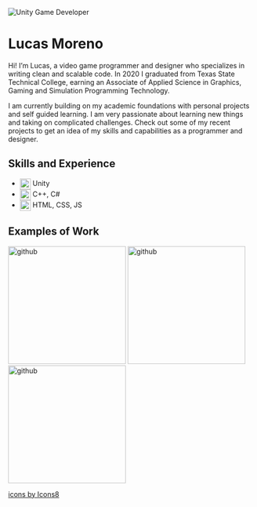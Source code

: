![Unity Game Developer](https://i.gyazo.com/2039979d60ea058062911d3c99462db9.png)
# Lucas Moreno 
Hi! I’m Lucas, a video game programmer and designer who specializes in writing clean and scalable code. In 2020 I graduated from Texas State Technical College, earning an Associate of Applied Science in Graphics, Gaming and Simulation Programming Technology.

I am currently building on my academic foundations with personal projects and self guided learning. I am very passionate about learning new things and taking on complicated challenges. Check out some of my recent projects to get an idea of my skills and capabilities as a programmer and designer.

## Skills and Experience
* <img src='https://img.icons8.com/fluency/48/000000/unity.png' alt='github' height='22' align="center">                    Unity
* <img src='https://img.icons8.com/color/48/000000/visual-studio-code-2019.png' alt='github' height='22' align="center">    C++, C#
* <img src='https://img.icons8.com/color/48/000000/web.png' alt='github' height='22' align="center">                        HTML, CSS, JS

## Examples of Work
<img src='https://github.com/la-moreno/la-moreno/blob/main/sb_gif.gif' alt='github' height='240'>

<img src='https://github.com/la-moreno/la-moreno/blob/main/lpp_gif.gif' alt='github' height='240'>

<img src='https://github.com/la-moreno/la-moreno/blob/main/sc_gif.gif' alt='github' height='240'>



<a href="https://icons8.com">icons by Icons8</a>
